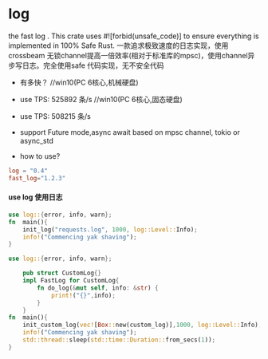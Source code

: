# log
the fast log  . This crate uses #![forbid(unsafe_code)] to ensure everything is implemented in 100% Safe Rust.
一款追求极致速度的日志实现，使用crossbeam 无锁channel提高一倍效率(相对于标准库的mpsc)，使用channel异步写日志。完全使用safe 代码实现，无不安全代码

* 有多快？
//win10(PC 6核心,机械硬盘)
* use TPS: 525892 条/s
//win10(PC 6核心,固态硬盘)
* use TPS: 508215 条/s

* support Future mode,async await based on mpsc channel, tokio or async_std
* how to use?
```toml
log = "0.4"
fast_log="1.2.3"
```


#### use log 使用日志
```rust
use log::{error, info, warn};
fn  main(){
    init_log("requests.log", 1000, log::Level::Info);
    info!("Commencing yak shaving");
}
```

```rust
use log::{error, info, warn};

    pub struct CustomLog{}
    impl FastLog for CustomLog{
        fn do_log(&mut self, info: &str) {
            print!("{}",info);
        }
    }
fn  main(){
    init_custom_log(vec![Box::new(custom_log)],1000, log::Level::Info);
    info!("Commencing yak shaving");
    std::thread::sleep(std::time::Duration::from_secs(1));
}
```

